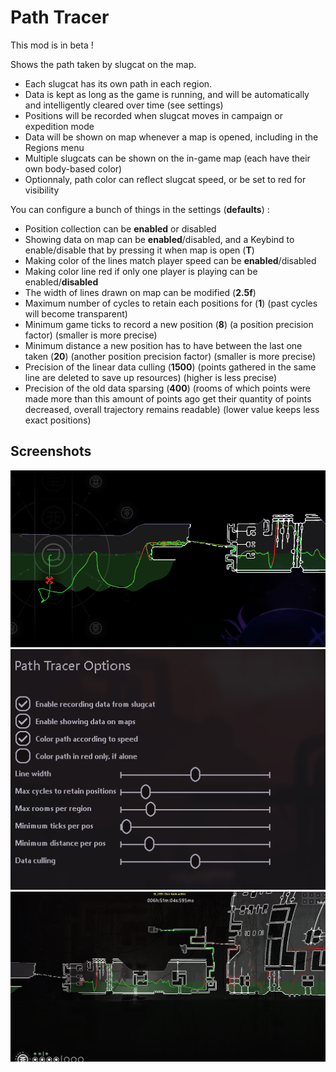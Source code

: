 # Path Tracer
This mod is in beta !

Shows the path taken by slugcat on the map.
- Each slugcat has its own path in each region.
- Data is kept as long as the game is running, and will be automatically and intelligently cleared over time (see settings)
- Positions will be recorded when slugcat moves in campaign or expedition mode
- Data will be shown on map whenever a map is opened, including in the Regions menu
- Multiple slugcats can be shown on the in-game map (each have their own body-based color)
- Optionnaly, path color can reflect slugcat speed, or be set to red for visibility

You can configure a bunch of things in the settings (**defaults**) :
- Position collection can be **enabled** or disabled
- Showing data on map can be **enabled**/disabled, and a Keybind to enable/disable that by pressing it when map is open (**T**)
- Making color of the lines match player speed can be **enabled**/disabled
- Making color line red if only one player is playing can be enabled/**disabled**
- The width of lines drawn on map can be modified (**2.5f**)
- Maximum number of cycles to retain each positions for (**1**) (past cycles will become transparent)
- Minimum game ticks to record a new position (**8**) (a position precision factor) (smaller is more precise)
- Minimum distance a new position has to have between the last one taken (**20**) (another position precision factor) (smaller is more precise)
- Precision of the linear data culling (**1500**) (points gathered in the same line are deleted to save up resources) (higher is less precise)
- Precision of the old data sparsing (**400**) (rooms of which points were made more than this amount of points ago get their quantity of points decreased, overall trajectory remains readable) (lower value keeps less exact positions)

## Screenshots

![](images/idea.png)
![](images/settings.png)
![](images/multicycle.png)